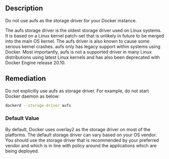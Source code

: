## Description

Do not use aufs as the storage driver for your Docker instance.

The aufs storage driver is the oldest storage driver used on Linux systems. It is based on a Linux kernel patch-set that is unlikely in future to be merged into the main OS kernel. The aufs driver is also known to cause some serious kernel crashes. aufs only has legacy support within systems using Docker. Most importantly, aufs is not a supported driver in many Linux distributions using latest Linux kernels and has also been deprecated with Docker Engine release 20.10.

## Remediation

Do not explicitly use aufs as storage driver. For example, do not start Docker daemon as below:

```bash
dockerd --storage-driver aufs
```

### Default Value

By default, Docker uses overlay2 as the storage driver on most of the platforms. The default storage driver can vary based on your OS vendor. You should use the storage driver that is recommended by your preferred vendor and which is in line with policy around the applications which are being deployed.
